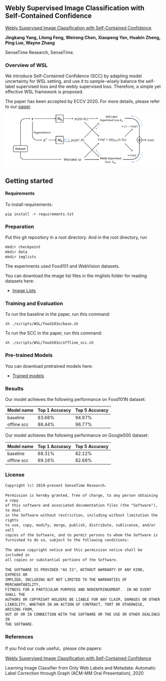 ## Webly Supervised Image Classification with Self-Contained Confidence

[Webly Supervised Image Classification with
Self-Contained Confidence](https://arxiv.org/abs/2008.11894).

**Jingkang Yang, Litong Feng, Weirong Chen, Xiaopeng Yan, Huabin Zheng, Ping Luo, Wayne Zhang**

SenseTime Research, SenseTime.

### Overview of WSL
We introduce Self-Contained Confidence (SCC) by adapting model uncertainty for WSL setting, and use it to sample-wisely balance the self-label supervised loss and the webly supervised loss. Therefore, a simple yet effective WSL framework is proposed.

The paper has been accepted by ECCV 2020. For more details, please refer to our [paper](https://arxiv.org/abs/2008.11894).

<p align="left">
<img src="images/wsl_pic.png" alt="Diagram of the proposed framework" width="900px">
</p>

## Getting started
#### Requirements

To install requirements:

```setup
pip install -r requirements.txt
```

### Preparation

Put this git repository in a root directory. And in the root directory, run

```train
mkdir checkpoint
mkdir data
mkdir imglists
```

The experiments used Food101 and WebVision datasets.

You can download the image list files in the imglists folder for reading datasets here:

- [Image Lists](https://drive.google.com/file/d/1eg5alvrQh8Fvf48mfbR4QM0AUqiBNleX/view?usp=sharing)



### Training and Evaluation

To run the baseline in the paper, run this command:

```train
sh ./scripts/WSL/food101n/base.sh
```
To run the SCC in the paper, run this command:

```train
sh ./scripts/WSL/food101n/offline_scc.sh
```

### Pre-trained Models

You can download pretrained models here:

- [Trained models](https://drive.google.com/file/d/17w2aIyIc79_oyzeexh6vrmG6v3G-XDWT/view?usp=sharing)

### Results

Our model achieves the following performance on Food101N dataset:

| Model name         | Top 1 Accuracy  | Top 5 Accuracy |
| ------------------ |---------------- | -------------- |
| baseline               |     83.66%         |      94.97%       |
| offline scc   |     86.44%         |      96.77%       |

Our model achieves the following performance on Google500 dataset:

| Model name         | Top 1 Accuracy  | Top 5 Accuracy |
| ------------------ |---------------- | -------------- |
| baseline               |     68.31%         |      82.12%       |
| offline scc   |     69.16%         |      82.66%       |


### License

```
Copyright (c) 2019-present SenseTime Research.

Permission is hereby granted, free of charge, to any person obtaining a copy
of this software and associated documentation files (the "Software"), to deal
in the Software without restriction, including without limitation the rights
to use, copy, modify, merge, publish, distribute, sublicense, and/or sell
copies of the Software, and to permit persons to whom the Software is
furnished to do so, subject to the following conditions:

The above copyright notice and this permission notice shall be included in
all copies or substantial portions of the Software.

THE SOFTWARE IS PROVIDED "AS IS", WITHOUT WARRANTY OF ANY KIND, EXPRESS OR
IMPLIED, INCLUDING BUT NOT LIMITED TO THE WARRANTIES OF MERCHANTABILITY,
FITNESS FOR A PARTICULAR PURPOSE AND NONINFRINGEMENT.  IN NO EVENT SHALL THE
AUTHORS OR COPYRIGHT HOLDERS BE LIABLE FOR ANY CLAIM, DAMAGES OR OTHER
LIABILITY, WHETHER IN AN ACTION OF CONTRACT, TORT OR OTHERWISE, ARISING FROM,
OUT OF OR IN CONNECTION WITH THE SOFTWARE OR THE USE OR OTHER DEALINGS IN
THE SOFTWARE.
```

### References
If you find our code useful，please cite papers:

[Webly Supervised Image Classification with
Self-Contained Confidence](https://arxiv.org/abs/2008.11894)

Learning Image Classifier from Only Web Labels and Metadata: Automatic Label Correction through Graph (ACM-MM Oral Presentation), 2020




